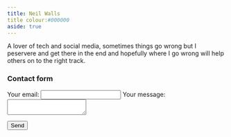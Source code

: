 ```yaml
---
title: Neil Walls 
title colour:#000000
aside: true
---
```




A lover of tech and social media, sometimes things go wrong but I peservere and get there in the end and hopefully where I go wrong will help others on to the right track.




### Contact form

<form
  action="https://formspree.io/f/myybajdd"
  method="POST"
>
  <label>
    Your email:
    <input type="text" name="_replyto">
  </label>
  <label>
    Your message:
    <textarea name="message"></textarea>
  </label>

  <!-- your other form fields go here -->

  <button type="submit">Send</button>
</form>


